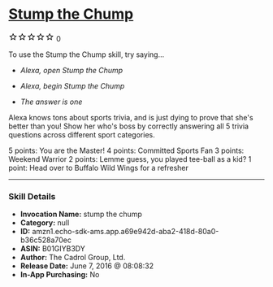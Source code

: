 # [Stump the Chump](http://alexa.amazon.com/#skills/amzn1.echo-sdk-ams.app.a69e942d-aba2-418d-80a0-b36c528a70ec)
![0 stars](../../images/ic_star_border_black_18dp_1x.png)![0 stars](../../images/ic_star_border_black_18dp_1x.png)![0 stars](../../images/ic_star_border_black_18dp_1x.png)![0 stars](../../images/ic_star_border_black_18dp_1x.png)![0 stars](../../images/ic_star_border_black_18dp_1x.png) 0

To use the Stump the Chump skill, try saying...

* *Alexa, open Stump the Chump*

* *Alexa, begin Stump the Chump*

* *The answer is one*

Alexa knows tons about sports trivia, and is just dying to prove that she's better than you! Show her who's boss by correctly answering all 5 trivia questions across different sport categories.

5 points: You are the Master!
4 points: Committed Sports Fan
3 points: Weekend Warrior
2 points: Lemme guess, you played tee-ball as a kid?
1 point: Head over to Buffalo Wild Wings for a refresher

***

### Skill Details

* **Invocation Name:** stump the chump
* **Category:** null
* **ID:** amzn1.echo-sdk-ams.app.a69e942d-aba2-418d-80a0-b36c528a70ec
* **ASIN:** B01GIYB3DY
* **Author:** The Cadrol Group, Ltd.
* **Release Date:** June 7, 2016 @ 08:08:32
* **In-App Purchasing:** No
